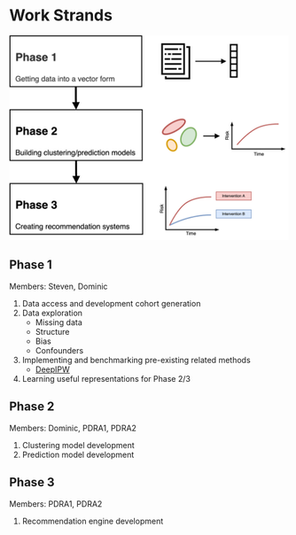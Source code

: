 # Work Strands

<img src="gfx/project_phases.png" alt="Phases" style="width:512px;"/>

## Phase 1

Members: Steven, Dominic

1. Data access and development cohort generation
2. Data exploration
    - Missing data
    - Structure
    - Bias
    - Confounders
3. Implementing and benchmarking pre-existing related methods
    - [DeepIPW](https://github.com/AIMedLab/DeepIPW)
4. Learning useful representations for Phase 2/3

## Phase 2

Members: Dominic, PDRA1, PDRA2

1. Clustering model development
2. Prediction model development

## Phase 3

Members: PDRA1, PDRA2

1. Recommendation engine development
